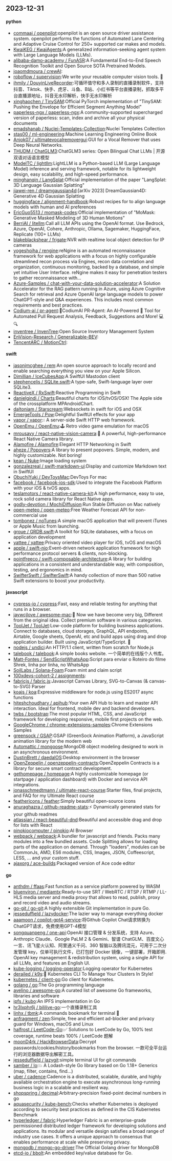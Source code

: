 ## 2023-12-31

#### python
* [commaai / openpilot](https://github.com/commaai/openpilot):openpilot is an open source driver assistance system. openpilot performs the functions of Automated Lane Centering and Adaptive Cruise Control for 250+ supported car makes and models.
* [KwaiKEG / KwaiAgents](https://github.com/KwaiKEG/KwaiAgents):A generalized information-seeking agent system with Large Language Models (LLMs).
* [alibaba-damo-academy / FunASR](https://github.com/alibaba-damo-academy/FunASR):A Fundamental End-to-End Speech Recognition Toolkit and Open Source SOTA Pretrained Models.
* [joaomdmoura / crewAI](https://github.com/joaomdmoura/crewAI):
* [roboflow / supervision](https://github.com/roboflow/supervision):We write your reusable computer vision tools. 💜
* [ihmily / DouyinLiveRecorder](https://github.com/ihmily/DouyinLiveRecorder):可循环值守和多人录制的直播录制软件，支持抖音、Tiktok、快手、虎牙、斗鱼、B站、小红书等平台直播录制，抓取多平台直播源地址，抖音无水印解析，快手无水印解析
* [xinghaochen / TinySAM](https://github.com/xinghaochen/TinySAM):Official PyTorch implementation of "TinySAM: Pushing the Envelope for Efficient Segment Anything Model"
* [paperless-ngx / paperless-ngx](https://github.com/paperless-ngx/paperless-ngx):A community-supported supercharged version of paperless: scan, index and archive all your physical documents
* [emadshanab / Nuclei-Templates-Collection](https://github.com/emadshanab/Nuclei-Templates-Collection):Nuclei Templates Collection
* [stas00 / ml-engineering](https://github.com/stas00/ml-engineering):Machine Learning Engineering Online Book
* [Anjok07 / ultimatevocalremovergui](https://github.com/Anjok07/ultimatevocalremovergui):GUI for a Vocal Remover that uses Deep Neural Networks.
* [THUDM / ChatGLM3](https://github.com/THUDM/ChatGLM3):ChatGLM3 series: Open Bilingual Chat LLMs | 开源双语对话语言模型
* [ModelTC / lightllm](https://github.com/ModelTC/lightllm):LightLLM is a Python-based LLM (Large Language Model) inference and serving framework, notable for its lightweight design, easy scalability, and high-speed performance.
* [minghanqin / LangSplat](https://github.com/minghanqin/LangSplat):Official implementation of the paper "LangSplat: 3D Language Gaussian Splatting"
* [jiawei-ren / dreamgaussian4d](https://github.com/jiawei-ren/dreamgaussian4d):[arXiv 2023] DreamGaussian4D: Generative 4D Gaussian Splatting
* [huggingface / alignment-handbook](https://github.com/huggingface/alignment-handbook):Robust recipes for to align language models with human and AI preferences
* [EricGuo5513 / momask-codes](https://github.com/EricGuo5513/momask-codes):Official implementation of "MoMask: Generative Masked Modeling of 3D Human Motions"
* [BerriAI / litellm](https://github.com/BerriAI/litellm):Call all LLM APIs using the OpenAI format. Use Bedrock, Azure, OpenAI, Cohere, Anthropic, Ollama, Sagemaker, HuggingFace, Replicate (100+ LLMs)
* [blakeblackshear / frigate](https://github.com/blakeblackshear/frigate):NVR with realtime local object detection for IP cameras
* [yogeshojha / rengine](https://github.com/yogeshojha/rengine):reNgine is an automated reconnaissance framework for web applications with a focus on highly configurable streamlined recon process via Engines, recon data correlation and organization, continuous monitoring, backed by a database, and simple yet intuitive User Interface. reNgine makes it easy for penetration testers to gather reconnaissance with…
* [Azure-Samples / chat-with-your-data-solution-accelerator](https://github.com/Azure-Samples/chat-with-your-data-solution-accelerator):A Solution Accelerator for the RAG pattern running in Azure, using Azure Cognitive Search for retrieval and Azure OpenAI large language models to power ChatGPT-style and Q&A experiences. This includes most common requirements and best practices.
* [Codium-ai / pr-agent](https://github.com/Codium-ai/pr-agent):🚀CodiumAI PR-Agent: An AI-Powered 🤖 Tool for Automated Pull Request Analysis, Feedback, Suggestions and More! 💻🔍
* [inventree / InvenTree](https://github.com/inventree/InvenTree):Open Source Inventory Management System
* [EnVision-Research / Generalizable-BEV](https://github.com/EnVision-Research/Generalizable-BEV):
* [TencentARC / MotionCtrl](https://github.com/TencentARC/MotionCtrl):

#### swift
* [jasonjmcghee / rem](https://github.com/jasonjmcghee/rem):An open source approach to locally record and enable searching everything you view on your Apple Silicon.
* [Dimillian / IceCubesApp](https://github.com/Dimillian/IceCubesApp):A SwiftUI Mastodon client
* [stephencelis / SQLite.swift](https://github.com/stephencelis/SQLite.swift):A type-safe, Swift-language layer over SQLite3.
* [ReactiveX / RxSwift](https://github.com/ReactiveX/RxSwift):Reactive Programming in Swift
* [danielgindi / Charts](https://github.com/danielgindi/Charts):Beautiful charts for iOS/tvOS/OSX! The Apple side of the crossplatform MPAndroidChart.
* [daltoniam / Starscream](https://github.com/daltoniam/Starscream):Websockets in swift for iOS and OSX
* [EmergeTools / Pow](https://github.com/EmergeTools/Pow):Delightful SwiftUI effects for your app
* [vapor / vapor](https://github.com/vapor/vapor):💧 A server-side Swift HTTP web framework.
* [OpenEmu / OpenEmu](https://github.com/OpenEmu/OpenEmu):🕹 Retro video game emulation for macOS
* [mrousavy / react-native-vision-camera](https://github.com/mrousavy/react-native-vision-camera):📸 A powerful, high-performance React Native Camera library.
* [Alamofire / Alamofire](https://github.com/Alamofire/Alamofire):Elegant HTTP Networking in Swift
* [aheze / Popovers](https://github.com/aheze/Popovers):A library to present popovers. Simple, modern, and highly customizable. Not boring!
* [kean / Nuke](https://github.com/kean/Nuke):Image loading system
* [gonzalezreal / swift-markdown-ui](https://github.com/gonzalezreal/swift-markdown-ui):Display and customize Markdown text in SwiftUI
* [ObuchiYuki / DevToysMac](https://github.com/ObuchiYuki/DevToysMac):DevToys For mac
* [facebook / facebook-ios-sdk](https://github.com/facebook/facebook-ios-sdk):Used to integrate the Facebook Platform with your iOS & tvOS apps.
* [teslamotors / react-native-camera-kit](https://github.com/teslamotors/react-native-camera-kit):A high performance, easy to use, rock solid camera library for React Native apps.
* [godly-devotion / MochiDiffusion](https://github.com/godly-devotion/MochiDiffusion):Run Stable Diffusion on Mac natively
* [open-meteo / open-meteo](https://github.com/open-meteo/open-meteo):Free Weather Forecast API for non-commercial use
* [tombonez / noTunes](https://github.com/tombonez/noTunes):A simple macOS application that will prevent iTunes or Apple Music from launching.
* [groue / GRDB.swift](https://github.com/groue/GRDB.swift):A toolkit for SQLite databases, with a focus on application development
* [yattee / yattee](https://github.com/yattee/yattee):Privacy oriented video player for iOS, tvOS and macOS
* [apple / swift-nio](https://github.com/apple/swift-nio):Event-driven network application framework for high performance protocol servers & clients, non-blocking.
* [pointfreeco / swift-composable-architecture](https://github.com/pointfreeco/swift-composable-architecture):A library for building applications in a consistent and understandable way, with composition, testing, and ergonomics in mind.
* [SwifterSwift / SwifterSwift](https://github.com/SwifterSwift/SwifterSwift):A handy collection of more than 500 native Swift extensions to boost your productivity.

#### javascript
* [cypress-io / cypress](https://github.com/cypress-io/cypress):Fast, easy and reliable testing for anything that runs in a browser.
* [jaywcjlove / awesome-mac](https://github.com/jaywcjlove/awesome-mac): Now we have become very big, Different from the original idea. Collect premium software in various categories.
* [ToolJet / ToolJet](https://github.com/ToolJet/ToolJet):Low-code platform for building business applications. Connect to databases, cloud storages, GraphQL, API endpoints, Airtable, Google sheets, OpenAI, etc and build apps using drag and drop application builder. Built using JavaScript/TypeScript. 🚀
* [nodejs / undici](https://github.com/nodejs/undici):An HTTP/1.1 client, written from scratch for Node.js
* [talebook / talebook](https://github.com/talebook/talebook):A simple books website. 一个简单的在线版个人书库。
* [Matt-Fontes / SendScriptWhatsApp](https://github.com/Matt-Fontes/SendScriptWhatsApp):Script para enviar o Roteiro do filme Shrek, linha por linha, no WhatsApp
* [SoilLabs / Solana-Foam](https://github.com/SoilLabs/Solana-Foam):Foam mint and claim script
* [100xdevs-cohort-2 / assignments](https://github.com/100xdevs-cohort-2/assignments):
* [fabricjs / fabric.js](https://github.com/fabricjs/fabric.js):Javascript Canvas Library, SVG-to-Canvas (& canvas-to-SVG) Parser
* [koajs / koa](https://github.com/koajs/koa):Expressive middleware for node.js using ES2017 async functions
* [hiteshchoudhary / apihub](https://github.com/hiteshchoudhary/apihub):Your own API Hub to learn and master API interaction. Ideal for frontend, mobile dev and backend developers.
* [twbs / bootstrap](https://github.com/twbs/bootstrap):The most popular HTML, CSS, and JavaScript framework for developing responsive, mobile first projects on the web.
* [GoogleChrome / chrome-extensions-samples](https://github.com/GoogleChrome/chrome-extensions-samples):Chrome Extensions Samples
* [greensock / GSAP](https://github.com/greensock/GSAP):GSAP (GreenSock Animation Platform), a JavaScript animation library for the modern web
* [Automattic / mongoose](https://github.com/Automattic/mongoose):MongoDB object modeling designed to work in an asynchronous environment.
* [DustinBrett / daedalOS](https://github.com/DustinBrett/daedalOS):Desktop environment in the browser
* [OpenZeppelin / openzeppelin-contracts](https://github.com/OpenZeppelin/openzeppelin-contracts):OpenZeppelin Contracts is a library for secure smart contract development.
* [gethomepage / homepage](https://github.com/gethomepage/homepage):A highly customizable homepage (or startpage / application dashboard) with Docker and service API integrations.
* [jonasschmedtmann / ultimate-react-course](https://github.com/jonasschmedtmann/ultimate-react-course):Starter files, final projects, and FAQ for my Ultimate React course
* [feathericons / feather](https://github.com/feathericons/feather):Simply beautiful open-source icons
* [anuraghazra / github-readme-stats](https://github.com/anuraghazra/github-readme-stats):⚡ Dynamically generated stats for your github readmes
* [atlassian / react-beautiful-dnd](https://github.com/atlassian/react-beautiful-dnd):Beautiful and accessible drag and drop for lists with React
* [pinokiocomputer / pinokio](https://github.com/pinokiocomputer/pinokio):AI Browser
* [webpack / webpack](https://github.com/webpack/webpack):A bundler for javascript and friends. Packs many modules into a few bundled assets. Code Splitting allows for loading parts of the application on demand. Through "loaders", modules can be CommonJs, AMD, ES6 modules, CSS, Images, JSON, Coffeescript, LESS, ... and your custom stuff.
* [ajaxorg / ace-builds](https://github.com/ajaxorg/ace-builds):Packaged version of Ace code editor

#### go
* [anthdm / ffaas](https://github.com/anthdm/ffaas):Fast function as a service platform powered by WASM
* [bluenviron / mediamtx](https://github.com/bluenviron/mediamtx):Ready-to-use SRT / WebRTC / RTSP / RTMP / LL-HLS media server and media proxy that allows to read, publish, proxy and record video and audio streams.
* [go-git / go-git](https://github.com/go-git/go-git):A highly extensible Git implementation in pure Go.
* [jesseduffield / lazydocker](https://github.com/jesseduffield/lazydocker):The lazier way to manage everything docker
* [aaamoon / copilot-gpt4-service](https://github.com/aaamoon/copilot-gpt4-service):将Github Copilot Chat请求转换为ChatGPT请求，免费使用GPT-4模型
* [songquanpeng / one-api](https://github.com/songquanpeng/one-api):OpenAI 接口管理 & 分发系统，支持 Azure、Anthropic Claude、Google PaLM 2 & Gemini、智谱 ChatGLM、百度文心一言、讯飞星火认知、阿里通义千问、360 智脑以及腾讯混元，可用于二次分发管理 key，仅单可执行文件，已打包好 Docker 镜像，一键部署，开箱即用. OpenAI key management & redistribution system, using a single API for all LLMs, and features an English UI.
* [kube-logging / logging-operator](https://github.com/kube-logging/logging-operator):Logging operator for Kubernetes
* [derailed / k9s](https://github.com/derailed/k9s):🐶 Kubernetes CLI To Manage Your Clusters In Style!
* [kubernetes / client-go](https://github.com/kubernetes/client-go):Go client for Kubernetes.
* [golang / go](https://github.com/golang/go):The Go programming language
* [avelino / awesome-go](https://github.com/avelino/awesome-go):A curated list of awesome Go frameworks, libraries and software
* [ipfs / kubo](https://github.com/ipfs/kubo):An IPFS implementation in Go
* [hr3lxphr6j / bililive-go](https://github.com/hr3lxphr6j/bililive-go):一个直播录制工具
* [linhx / tbmk](https://github.com/linhx/tbmk):A commands bookmark for terminal 🔖
* [anfragment / zen](https://github.com/anfragment/zen):Simple, free and efficient ad-blocker and privacy guard for Windows, macOS and Linux
* [halfrost / LeetCode-Go](https://github.com/halfrost/LeetCode-Go):✅ Solutions to LeetCode by Go, 100% test coverage, runtime beats 100% / LeetCode 题解
* [moonD4rk / HackBrowserData](https://github.com/moonD4rk/HackBrowserData):Decrypt passwords/cookies/history/bookmarks from the browser. 一款可全平台运行的浏览器数据导出解密工具。
* [jesseduffield / lazygit](https://github.com/jesseduffield/lazygit):simple terminal UI for git commands
* [samber / lo](https://github.com/samber/lo):💥 A Lodash-style Go library based on Go 1.18+ Generics (map, filter, contains, find...)
* [uber / cadence](https://github.com/uber/cadence):Cadence is a distributed, scalable, durable, and highly available orchestration engine to execute asynchronous long-running business logic in a scalable and resilient way.
* [shopspring / decimal](https://github.com/shopspring/decimal):Arbitrary-precision fixed-point decimal numbers in go
* [aquasecurity / kube-bench](https://github.com/aquasecurity/kube-bench):Checks whether Kubernetes is deployed according to security best practices as defined in the CIS Kubernetes Benchmark
* [hyperledger / fabric](https://github.com/hyperledger/fabric):Hyperledger Fabric is an enterprise-grade permissioned distributed ledger framework for developing solutions and applications. Its modular and versatile design satisfies a broad range of industry use cases. It offers a unique approach to consensus that enables performance at scale while preserving privacy.
* [mongodb / mongo-go-driver](https://github.com/mongodb/mongo-go-driver):The Official Golang driver for MongoDB
* [etcd-io / bbolt](https://github.com/etcd-io/bbolt):An embedded key/value database for Go.
